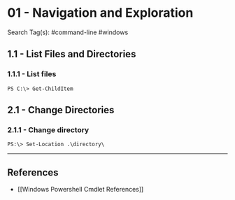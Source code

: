 # 01 - Navigation and Exploration

Search Tag(s): #command-line #windows

## 1.1 - List Files and Directories

### 1.1.1 - List files

`PS C:\> Get-ChildItem`

## 2.1 - Change Directories

### 2.1.1 - Change directory

`PS:\> Set-Location .\directory\`

---
## References

- [[Windows Powershell Cmdlet References]]